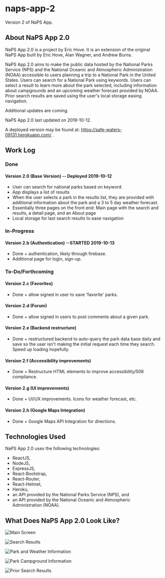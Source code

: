 # naps-app-2
Version 2 of NaPS App.

## About NaPS App 2.0
NaPS App 2.0 is a project by Eric Hove. It is an extension of the original NaPS App built by Eric Hove, Alan Wagner, and Andrew Burns.

NaPS App 2.0 aims to make the public data hosted by the National Parks Service (NPS) and the National Oceanic and Atmospheric Administration (NOAA) accessible to users planning a trip to a National Park in the United States. Users can search for a National Park using keywords. Users can select a result to learn more about the park selected, including information about campgrounds and an upcoming weather forecast provided by NOAA. Prior search results are saved using the user's local storage easing navigation.

Additional updates are coming.

NaPS App 2.0 last updated on 2019-10-12.

A deployed version may be found at: https://safe-waters-09131.herokuapp.com/ .

## Work Log

### Done

#### Version 2.0 (Base Version) -- Deployed 2019-10-12
* User can search for national parks based on keyword.
* App displays a list of results
* When the user selects a park in the results list, they are provided with additional information about the park and a 3 to 5 day weather forecast.
* Essentially three pages on the front end: Main page with the search and results, a detail page, and an About page
* Local storage for last search results to ease navigation

### In-Progress

#### Version 2.b (Authentication) --STARTED 2019-10-13
* Done + authentication, likely through firebase.
* Additional page for login, sign-up.

### To-Do/Forthcoming

#### Version 2.c (Favorites)
* Done + allow signed in user to save 'favorite' parks.

#### Version 2.d (Forum)
* Done + allow signed in users to post comments about a given park.

#### Version 2.e (Backend restructure)
* Done + restructured backend to auto-query the park data base daily and save so the user isn't making the initial request each time they search. Speed up loading hopefully.

#### Version 2.f (Accessibility improvements)
* Done + Restructure HTML elements to improve accessibility/508 compliance.

#### Version 2.g (UI improvements)
* Done + UI/UX improvements. Icons for weather forecast, etc.

#### Version 2.h (Google Maps Integration)
* Done + Google Maps API Integration for directions.


## Technologies Used
NaPS App 2.0 uses the following technologies:
* ReactJS,
* NodeJS,
* ExpressJS,
* React-Bootstrap,
* React-Router,
* React-Helmet,
* Heroku,
* an API provided by the National Parks Service (NPS), and
* an API provided by the National Oceanic and Atmospheric Administration (NOAA).

## What Does NaPS App 2.0 Look Like?
![Main Screen](https://eghove.github.io/img/portfolio/naps-app-v2-Main_Screen.PNG "Main Screen")

![Search Results](https://eghove.github.io/img/portfolio/naps-app-v2-Search_Results.PNG "Search Results")

![Park and Weather Information](https://eghove.github.io/img/portfolio/naps-app-v2-Weather.PNG "Park and Weather Information")

![Park Campground Information](https://eghove.github.io/img/portfolio/naps-app-v2-Campgrounds.PNG "Park Campground Information")

![Prior Search Results](https://eghove.github.io/img/portfolio/naps-app-v2-Campgrounds.PNG "Park Campground Information")



